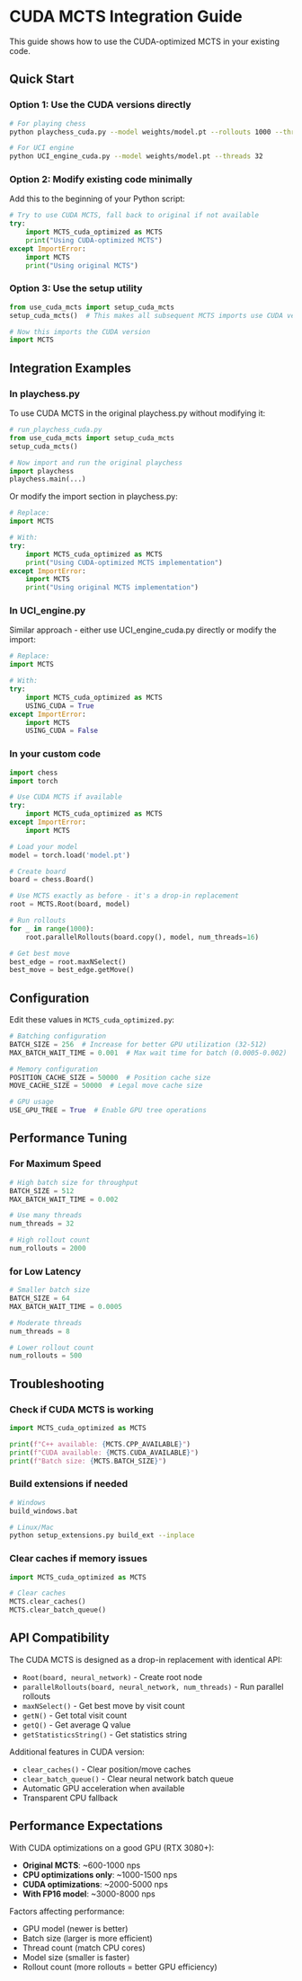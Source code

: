 # CUDA MCTS Integration Guide

This guide shows how to use the CUDA-optimized MCTS in your existing code.

## Quick Start

### Option 1: Use the CUDA versions directly

```bash
# For playing chess
python playchess_cuda.py --model weights/model.pt --rollouts 1000 --threads 16

# For UCI engine
python UCI_engine_cuda.py --model weights/model.pt --threads 32
```

### Option 2: Modify existing code minimally

Add this to the beginning of your Python script:

```python
# Try to use CUDA MCTS, fall back to original if not available
try:
    import MCTS_cuda_optimized as MCTS
    print("Using CUDA-optimized MCTS")
except ImportError:
    import MCTS
    print("Using original MCTS")
```

### Option 3: Use the setup utility

```python
from use_cuda_mcts import setup_cuda_mcts
setup_cuda_mcts()  # This makes all subsequent MCTS imports use CUDA version

# Now this imports the CUDA version
import MCTS
```

## Integration Examples

### In playchess.py

To use CUDA MCTS in the original playchess.py without modifying it:

```python
# run_playchess_cuda.py
from use_cuda_mcts import setup_cuda_mcts
setup_cuda_mcts()

# Now import and run the original playchess
import playchess
playchess.main(...)
```

Or modify the import section in playchess.py:

```python
# Replace:
import MCTS

# With:
try:
    import MCTS_cuda_optimized as MCTS
    print("Using CUDA-optimized MCTS implementation")
except ImportError:
    import MCTS
    print("Using original MCTS implementation")
```

### In UCI_engine.py

Similar approach - either use UCI_engine_cuda.py directly or modify the import:

```python
# Replace:
import MCTS

# With:
try:
    import MCTS_cuda_optimized as MCTS
    USING_CUDA = True
except ImportError:
    import MCTS
    USING_CUDA = False
```

### In your custom code

```python
import chess
import torch

# Use CUDA MCTS if available
try:
    import MCTS_cuda_optimized as MCTS
except ImportError:
    import MCTS

# Load your model
model = torch.load('model.pt')

# Create board
board = chess.Board()

# Use MCTS exactly as before - it's a drop-in replacement
root = MCTS.Root(board, model)

# Run rollouts
for _ in range(1000):
    root.parallelRollouts(board.copy(), model, num_threads=16)

# Get best move
best_edge = root.maxNSelect()
best_move = best_edge.getMove()
```

## Configuration

Edit these values in `MCTS_cuda_optimized.py`:

```python
# Batching configuration
BATCH_SIZE = 256  # Increase for better GPU utilization (32-512)
MAX_BATCH_WAIT_TIME = 0.001  # Max wait time for batch (0.0005-0.002)

# Memory configuration
POSITION_CACHE_SIZE = 50000  # Position cache size
MOVE_CACHE_SIZE = 50000  # Legal move cache size

# GPU usage
USE_GPU_TREE = True  # Enable GPU tree operations
```

## Performance Tuning

### For Maximum Speed

```python
# High batch size for throughput
BATCH_SIZE = 512
MAX_BATCH_WAIT_TIME = 0.002

# Use many threads
num_threads = 32

# High rollout count
num_rollouts = 2000
```

### for Low Latency

```python
# Smaller batch size
BATCH_SIZE = 64
MAX_BATCH_WAIT_TIME = 0.0005

# Moderate threads
num_threads = 8

# Lower rollout count
num_rollouts = 500
```

## Troubleshooting

### Check if CUDA MCTS is working

```python
import MCTS_cuda_optimized as MCTS

print(f"C++ available: {MCTS.CPP_AVAILABLE}")
print(f"CUDA available: {MCTS.CUDA_AVAILABLE}")
print(f"Batch size: {MCTS.BATCH_SIZE}")
```

### Build extensions if needed

```bash
# Windows
build_windows.bat

# Linux/Mac
python setup_extensions.py build_ext --inplace
```

### Clear caches if memory issues

```python
import MCTS_cuda_optimized as MCTS

# Clear caches
MCTS.clear_caches()
MCTS.clear_batch_queue()
```

## API Compatibility

The CUDA MCTS is designed as a drop-in replacement with identical API:

- `Root(board, neural_network)` - Create root node
- `parallelRollouts(board, neural_network, num_threads)` - Run parallel rollouts  
- `maxNSelect()` - Get best move by visit count
- `getN()` - Get total visit count
- `getQ()` - Get average Q value
- `getStatisticsString()` - Get statistics string

Additional features in CUDA version:
- `clear_caches()` - Clear position/move caches
- `clear_batch_queue()` - Clear neural network batch queue
- Automatic GPU acceleration when available
- Transparent CPU fallback

## Performance Expectations

With CUDA optimizations on a good GPU (RTX 3080+):

- **Original MCTS**: ~600-1000 nps
- **CPU optimizations only**: ~1000-1500 nps  
- **CUDA optimizations**: ~2000-5000 nps
- **With FP16 model**: ~3000-8000 nps

Factors affecting performance:
- GPU model (newer is better)
- Batch size (larger is more efficient)
- Thread count (match CPU cores)
- Model size (smaller is faster)
- Rollout count (more rollouts = better GPU efficiency)